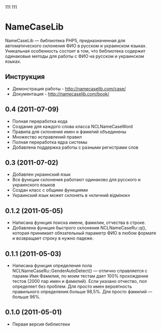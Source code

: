  111 111


# NameCaseLib
NameCaseLib — библиотека PHP5, предназначенная для автоматического склонения ФИО в русском и украинском языках. Уникальная особенность состоит в том, что библиотека содержит одинаковые методы для работы с ФИО на русском и украинском языках.

## Инструкция
- Демонстрация работы - http://namecaselib.com/case/
- Документация - http://namecaselib.com/book/

## 0.4 (2011-07-09)
- Полная переработка кода
- Создание для каждого слова класса NCLNameCaseWord
- Правила для склонения имен и фамилий объединены
- Множество исправлений правил
- Полная переработка ядра системы
- Добавлена поддержка работы с разными регистрами слов

## 0.3 (2011-07-02)
- Добавлен украинский язык
- Все функции склонения работают одинаково для русского и украинского языков
- Создан класс с общими функциями
- Украинский язык может склонять в «кличний відмінок»

## 0.1.2 (2011-05-05)
- Написана функция поиска имени, фамилии, отчества в строке.
- Добавлена функция быстрого склонения NCLNameCaseRu::q(), которая принимает обязательный параметр ФИО в любом формате и возвращает строку в нужно падеже.

## 0.1.1 (2011-05-03)
- Написана функция определения пола NCLNameCaseRu::GenderAutoDetect() — отлично справляется с парами Имя Фамилия, по моим тестам дает 100% прохождение тестов (2000 пар имен и фамилий). Если указано отчество, пол определяет без проблем. Для просто имен вероятность правильного определения больше 98,5%. Для просто фамилий — больше 96%.

## 0.1.0 (2011-05-01)
- Первая версия библиотеки